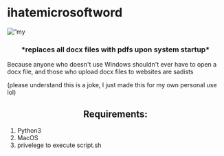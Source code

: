 


# ihatemicrosoftword


<p align=”center”>
<img width=”200" src=”https://github.com/eszabo12/ihatemicrosoftword/blob/main/images/banner.png" alt=”my banner”>
</p>
<!-- 
![vom](https://github.com/eszabo12/ihatemicrosoftword/blob/main/images/banner.png?raw=true) -->

<h3 align="center">
*replaces all docx files with pdfs upon system startup*
</h3>

Because anyone who doesn't use Windows shouldn't ever have to open a docx file, and those who upload docx files to websites are sadists


(please understand this is a joke, I just made this for my own personal use lol)

<h2 align="center">
Requirements:
</h2>
<ol>
<li>Python3</li>
<li>MacOS</li>
<li>privelege to execute script.sh</li>
</ol>